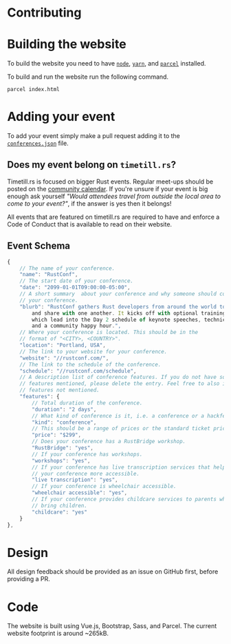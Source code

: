 # Contributing

# Building the website
To build the website you need to have [`node`], [`yarn`], and [`parcel`]
installed.

To build and run the website run the following command.
```
parcel index.html
```

# Adding your event
To add your event simply make a pull request adding it to the
[`conferences.json`] file.

## Does my event belong on `timetill.rs`?
Timetill.rs is focused on bigger Rust events. Regular meet-ups should be posted
on the [community calendar]. If you're unsure if your event is big enough ask
yourself _"Would attendees travel from outside the local area to come to your
event?"_, if the answer is yes then it belongs!

All events that are featured on timetill.rs are required to have and enforce a
Code of Conduct that is available to read on their website.

## Event Schema
```javascript
{
    // The name of your conference.
    "name": "RustConf",
    // The start date of your conference.
    "date": "2099-01-01T09:00:00-05:00",
    // A short summary  about your conference and why someone should come to
    // your conference.
    "blurb": "RustConf gathers Rust developers from around the world to learn
        and share with one another. It kicks off with optional training courses
        which lead into the Day 2 schedule of keynote speeches, technical talks
        and a community happy hour.",
    // Where your conference is located. This should be in the
    // format of "<CITY>, <COUNTRY>".
    "location": "Portland, USA",
    // The link to your website for your conference.
    "website": "//rustconf.com/",
    // The link to the schedule of the conference.
    "schedule": "//rustconf.com/schedule",
    // A description list of conference features. If you do not have some of the
    // features mentioned, please delete the entry. Feel free to also include
    // features not mentioned.
    "features": {
        // Total duration of the conference.
        "duration": "2 days",
        // What kind of conference is it, i.e. a conference or a hackfest.
        "kind": "conference",
        // This should be a range of prices or the standard ticket price.
        "price": "$299",
        // Does your conference has a RustBridge workshop.
        "RustBridge": "yes",
        // If your conference has workshops.
        "workshops": "yes",
        // If your conference has live transcription services that help make
        // your conference more accessible.
        "live transcription": "yes",
        // If your conference is wheelchair accessible.
        "wheelchair accessible": "yes",
        // If your conference provides childcare services to parents who need to
        // bring children.
        "childcare": "yes"
    }
},
```

# Design
All design feedback should be provided as an issue on GitHub first, before
providing a PR.

# Code
The website is built using Vue.js, Bootstrap, Sass, and Parcel. The current
website footprint is around ~265kB.

[`node`]: //nodejs.org/
[`yarn`]: //yarnpkg.com
[`parcel`]: //parceljs.org
[`conferences.json`]: ./conferences.json
[community calendar]: //www.google.com/calendar/embed?src=apd9vmbc22egenmtu5l6c5jbfc%40group.calendar.google.com
[The Rust Programming Language CoC]: https://www.rust-lang.org/policies/code-of-conduct

